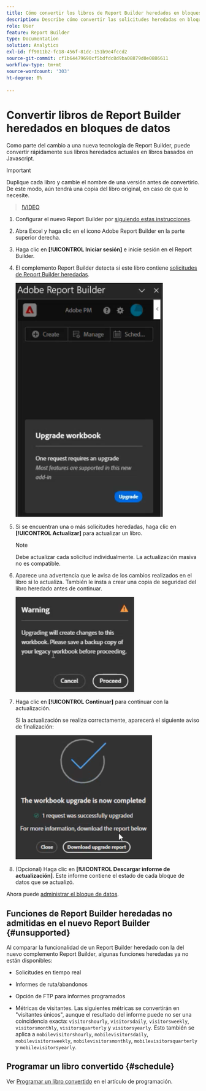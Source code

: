```yaml
---
title: Cómo convertir los libros de Report Builder heredados en bloques de datos
description: Describe cómo convertir las solicitudes heredadas en bloques de datos
role: User
feature: Report Builder
type: Documentation
solution: Analytics
exl-id: ff9011b2-fc18-456f-81dc-151b9e4fccd2
source-git-commit: cf1b64479690cf5bdfdc8d9ba08879d0e0886611
workflow-type: tm+mt
source-wordcount: '303'
ht-degree: 0%

---
```


# Convertir libros de Report Builder heredados en bloques de datos

Como parte del cambio a una nueva tecnología de Report Builder, puede convertir rápidamente sus libros heredados actuales en libros basados en Javascript.

>[!IMPORTANT]
>
>Duplique cada libro y cambie el nombre de una versión antes de convertirlo. De este modo, aún tendrá una copia del libro original, en caso de que lo necesite.

>[!VIDEO](https://video.tv.adobe.com/v/3434957/?quality=12&learn=on)

1. Configurar el nuevo Report Builder por [siguiendo estas instrucciones](/help/analyze/report-builder/report-builder-setup.md).

1. Abra Excel y haga clic en el icono Adobe Report Builder en la parte superior derecha.

1. Haga clic en **[!UICONTROL Iniciar sesión]** e inicie sesión en el Report Builder.

1. El complemento Report Builder detecta si este libro contiene [solicitudes de Report Builder heredadas](/help/analyze/legacy-report-builder/home.md).

   ![solicitud de actualización del libro](assets/upgrade_workbook.png)

1. Si se encuentran una o más solicitudes heredadas, haga clic en **[!UICONTROL Actualizar]** para actualizar un libro.

   >[!NOTE]
   >
   >Debe actualizar cada solicitud individualmente. La actualización masiva no es compatible.


1. Aparece una advertencia que le avisa de los cambios realizados en el libro si lo actualiza. También le insta a crear una copia de seguridad del libro heredado antes de continuar.

   ![advertencia de actualización](assets/upgrade_warning.png)

1. Haga clic en **[!UICONTROL Continuar]** para continuar con la actualización.

   Si la actualización se realiza correctamente, aparecerá el siguiente aviso de finalización:

   ![actualización completa](assets/upgrade_complete.png)

1. (Opcional) Haga clic en **[!UICONTROL Descargar informe de actualización]**. Este informe contiene el estado de cada bloque de datos que se actualizó.

Ahora puede [administrar el bloque de datos](/help/analyze/report-builder/manage-reportbuilder.md).


## Funciones de Report Builder heredadas no admitidas en el nuevo Report Builder {#unsupported}

Al comparar la funcionalidad de un Report Builder heredado con la del nuevo complemento Report Builder, algunas funciones heredadas ya no están disponibles:

- Solicitudes en tiempo real

- Informes de ruta/abandonos

- Opción de FTP para informes programados

- Métricas de visitantes. Las siguientes métricas se convertirán en &quot;visitantes únicos&quot;, aunque el resultado del informe puede no ser una coincidencia exacta: `visitorshourly`, `visitorsdaily`, `visitorsweekly`, `visitorsmonthly`, `visitorsquarterly` y `visitorsyearly`. Esto también se aplica a `mobilevisitorshourly`, `mobilevisitorsdaily`, `mobilevisitorsweekly`, `mobilevisitorsmonthly`, `mobilevisitorsquarterly` y `mobilevisitorsyearly`.

## Programar un libro convertido {#schedule}

Ver [Programar un libro convertido](/help/analyze/report-builder/schedule-reportbuilder.md) en el artículo de programación.